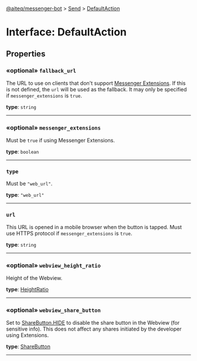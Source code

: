 [@aiteq/messenger-bot](../README.md) > [Send](../modules/send.md) > [DefaultAction](../interfaces/send.defaultaction.md)

# Interface: DefaultAction

## Properties

<a id="fallback_url"></a>
### «optional» `fallback_url`

The URL to use on clients that don't support [Messenger Extensions](https://developers.facebook.com/docs/messenger-platform/send-api-reference/webview). If this is not defined, the `url` will be used as the fallback. It may only be specified if `messenger_extensions` is `true`.

**type**: `string`
___

<a id="messenger_extensions"></a>
### «optional» `messenger_extensions`

Must be `true` if using Messenger Extensions.

**type**: `boolean`
___

<a id="type"></a>
###  `type`

Must be `"web_url"`.

**type**: `"web_url"`
___

<a id="url"></a>
###  `url`

This URL is opened in a mobile browser when the button is tapped. Must use HTTPS protocol if `messenger_extensions` is `true`.

**type**: `string`
___

<a id="webview_height_ratio"></a>
### «optional» `webview_height_ratio`

Height of the Webview.

**type**: [HeightRatio](../enums/webview.heightratio.md)
___

<a id="webview_share_button"></a>
### «optional» `webview_share_button`

Set to [ShareButton.HIDE](../enums/webview.sharebutton.md#hide) to disable the share button in the Webview (for sensitive info). This does not affect any shares initiated by the developer using Extensions.

**type**: [ShareButton](../enums/webview.sharebutton.md)
___
